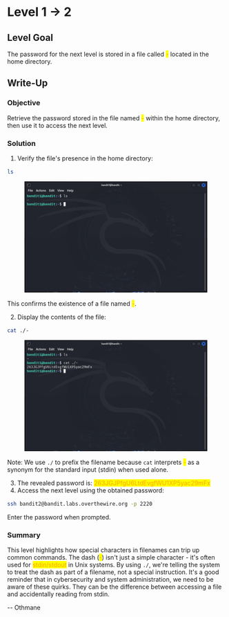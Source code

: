 # Level 1 → 2

## Level Goal

The password for the next level is stored in a file called <mark style="color:orange;">-</mark> located in the home directory.



## Write-Up

### Objective

Retrieve the password stored in the file named <mark style="color:orange;">-</mark> within the home directory, then use it to access the next level.



### Solution

1. Verify the file's presence in the home directory:

```sh
ls
```

<figure><img src="../../../.gitbook/assets/image (3) (1).png" alt="ls"><figcaption></figcaption></figure>

This confirms the existence of a file named <mark style="color:orange;">-</mark>.

2. Display the contents of the file:

```sh
cat ./-
```

<figure><img src="../../../.gitbook/assets/image (4) (1).png" alt="cat ./-"><figcaption></figcaption></figure>

Note: We use `./` to prefix the filename because `cat` interprets <mark style="color:orange;">-</mark> as a synonym for the standard input (stdin) when used alone.

3. The revealed password is: <mark style="color:orange;">263JGJPfgU6LtdEvgfWU1XP5yac29mFx</mark>
4. Access the next level using the obtained password:

```sh
ssh bandit2@bandit.labs.overthewire.org -p 2220
```

Enter the password when prompted.



### Summary

This level highlights how special characters in filenames can trip up common commands. The dash (<mark style="color:orange;">-</mark>) isn't just a simple character - it's often used for <mark style="color:orange;">stdin/stdout</mark> in Unix systems. By using `./`, we're telling the system to treat the dash as part of a filename, not a special instruction. It's a good reminder that in cybersecurity and system administration, we need to be aware of these quirks. They can be the difference between accessing a file and accidentally reading from stdin.



\-- Othmane



